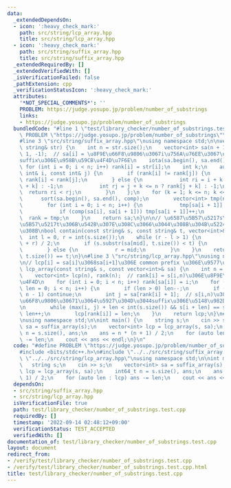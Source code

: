 ```yaml
---
data:
  _extendedDependsOn:
  - icon: ':heavy_check_mark:'
    path: src/string/lcp_array.hpp
    title: src/string/lcp_array.hpp
  - icon: ':heavy_check_mark:'
    path: src/string/suffix_array.hpp
    title: src/string/suffix_array.hpp
  _extendedRequiredBy: []
  _extendedVerifiedWith: []
  _isVerificationFailed: false
  _pathExtension: cpp
  _verificationStatusIcon: ':heavy_check_mark:'
  attributes:
    '*NOT_SPECIAL_COMMENTS*': ''
    PROBLEM: https://judge.yosupo.jp/problem/number_of_substrings
    links:
    - https://judge.yosupo.jp/problem/number_of_substrings
  bundledCode: "#line 1 \"test/library_checker/number_of_substrings.test.cpp\"\n#define\
    \ PROBLEM \"https://judge.yosupo.jp/problem/number_of_substrings\"\n#include <bits/stdc++.h>\n\
    #line 3 \"src/string/suffix_array.hpp\"\nusing namespace std;\n\nvector<int> suffix_array(const\
    \ string& str) {\n    int n = str.size();\n    vector<int> sa(n + 1), rank(n +\
    \ 1, -1);  // sa[i] = \u8F9E\u66F8\u9806\u3067i\u756A\u76EE\u3067\u3042\u308B\
    suffix\u306E\u958B\u59CB\u4F4D\u7F6E\n    iota(sa.begin(), sa.end(), 0);\n   \
    \ for (int i = 0; i < n; i++) rank[i] = str[i];\n    int k;\n    auto comp = [&](const\
    \ int& i, const int& j) {\n        if (rank[i] != rank[j]) {\n            return\
    \ rank[i] < rank[j];\n        } else {\n            int ri = i + k <= n ? rank[i\
    \ + k] : -1;\n            int rj = j + k <= n ? rank[j + k] : -1;\n          \
    \  return ri < rj;\n        }\n    };\n    for (k = 1; k <= n; k <<= 1) {\n  \
    \      sort(sa.begin(), sa.end(), comp);\n        vector<int> tmp(n + 1, 0);\n\
    \        for (int i = 0; i < n; i++) {\n            tmp[sa[i + 1]] = tmp[sa[i]];\n\
    \            if (comp(sa[i], sa[i + 1])) tmp[sa[i + 1]]++;\n        }\n      \
    \  rank = tmp;\n    }\n    return sa;\n}\n\n// \u6587\u5B57\u5217s\u306B\u6587\
    \u5B57\u5217t\u306B\u542B\u307E\u308C\u3066\u3044\u308B\u304B\u5224\u5B9A\u3059\
    \u308B\nbool contain(const string& s, const string& t, vector<int>& sa) {\n  \
    \  int l = 0, r = int(s.size());\n    while (r - l > 1) {\n        int mid = (l\
    \ + r) / 2;\n        if (s.substr(sa[mid], t.size()) < t) {\n            l = mid;\n\
    \        } else {\n            r = mid;\n        }\n    }\n    return s.substr(sa[r],\
    \ t.size()) == t;\n}\n#line 3 \"src/string/lcp_array.hpp\"\nusing namespace std;\n\
    \n// lcp[i] = sa[i]\u3068sa[i+1]\u306E common prefix \u306E\u9577\u3055\nvector<int>\
    \ lcp_array(const string& s, const vector<int>& sa) {\n    int n = sa.size();\n\
    \    vector<int> lcp(n), rank(n);  // rank[i] = s[i,n)\u306E\u8F9E\u66F8\u9806\
    \u4F4D\n    for (int i = 0; i < n; i++) rank[sa[i]] = i;\n    for (int i = 0,\
    \ len = 0; i < n; i++) {\n        if (len > 0) len--;\n        if (rank[i] ==\
    \ n - 1) continue;\n        int j = sa[rank[i] + 1];  // s[i,n)\u3088\u308A\u8F9E\
    \u66F8\u9806\u30671\u3064\u5927\u304D\u3044suffix\u306E\u5148\u982D\u4F4D\u7F6E\
    \n        while (max(i, j) + len < int(s.size()) && s[i + len] == s[j + len])\
    \ len++;\n        lcp[rank[i]] = len;\n    }\n    return lcp;\n}\n#line 5 \"test/library_checker/number_of_substrings.test.cpp\"\
    \nusing namespace std;\n\nint main() {\n    string s;\n    cin >> s;\n    vector<int>\
    \ sa = suffix_array(s);\n    vector<int> lcp = lcp_array(s, sa);\n    int64_t\
    \ n = s.size(), ans;\n    ans = n * (n + 1) / 2;\n    for (auto len : lcp) ans\
    \ -= len;\n    cout << ans << endl;\n}\n"
  code: "#define PROBLEM \"https://judge.yosupo.jp/problem/number_of_substrings\"\n\
    #include <bits/stdc++.h>\n#include \"../../src/string/suffix_array.hpp\"\n#include\
    \ \"../../src/string/lcp_array.hpp\"\nusing namespace std;\n\nint main() {\n \
    \   string s;\n    cin >> s;\n    vector<int> sa = suffix_array(s);\n    vector<int>\
    \ lcp = lcp_array(s, sa);\n    int64_t n = s.size(), ans;\n    ans = n * (n +\
    \ 1) / 2;\n    for (auto len : lcp) ans -= len;\n    cout << ans << endl;\n}\n"
  dependsOn:
  - src/string/suffix_array.hpp
  - src/string/lcp_array.hpp
  isVerificationFile: true
  path: test/library_checker/number_of_substrings.test.cpp
  requiredBy: []
  timestamp: '2022-09-14 02:48:12+09:00'
  verificationStatus: TEST_ACCEPTED
  verifiedWith: []
documentation_of: test/library_checker/number_of_substrings.test.cpp
layout: document
redirect_from:
- /verify/test/library_checker/number_of_substrings.test.cpp
- /verify/test/library_checker/number_of_substrings.test.cpp.html
title: test/library_checker/number_of_substrings.test.cpp
---
```


